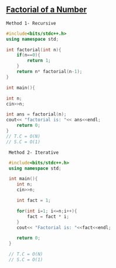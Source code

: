 ## [Factorial of a Number](https://prepinsta.com/cpp-program/to-find-the-factorial-of-a-number/)

```Method 1- Recursive```
```cpp
#include<bits/stdc++.h>
using namespace std;

int factorial(int n){
    if(n==0){
        return 1;
    }
    return n* factorial(n-1);
}

int main(){

int n;
cin>>n;

int ans = factorial(n);
cout<< "factorial is: "<< ans<<endl;
    return 0;
}
// T.C = O(N)
// S.C = O(1)
```
``` Method 2- Iterative```
```cpp
 #include<bits/stdc++.h>
 using namespace std;

 int main(){
    int n;
    cin>>n;

    int fact = 1;

    for(int i=1; i<=n;i++){
        fact = fact * i;
    }
    cout<< "Factorial is: "<<fact<<endl;

    return 0;
 }

 // T.C = O(N)
 // S.C = O(1)
```
